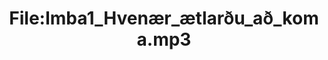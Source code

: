 ---
title: File:Imba1_Hvenær_ætlarðu_að_koma.mp3
recording of: Hvenær ætlarðu að koma?
reading speed: slow
speaker: Imba
license: CC0
---